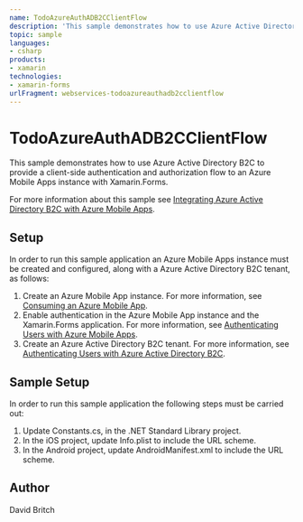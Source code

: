 ```yaml
---
name: TodoAzureAuthADB2CClientFlow
description: 'This sample demonstrates how to use Azure Active Directory B2C to provide a client-side authentication and authorization flow to an Azure Mobile Apps instance with Xamarin.Forms. For more information about this sample see Integrating Azure Active Directory B2C with Azure Mobile Apps. Setup ----- In order to run this sample application an Azure Mobile Apps instance must be created and configured, along with a Azure Active Directory B2C tenant, as follows: 1. Create an Azure Mobile App instance. For more information, see Consuming an Azure Mobile App. 1. Enable authentication in the Azure Mobile App instance and the Xamarin.Forms application. For more information, see Authenticating Users with Azure Mobile Apps. 1. Create an Azure Active Directory B2C tenant. For more information, see Authenticating Users with Azure Active Directory B2C. Sample Setup ---------------- In order to run this sample application the following steps must be carried out: 1. Update Constants.cs, in the .NET Standard Library project. 1. In the iOS project, update Info.plist to include the URL scheme. 1. In the Android project, update AndroidManifest.xml to include the URL scheme.'
topic: sample
languages:
- csharp
products:
- xamarin
technologies:
- xamarin-forms
urlFragment: webservices-todoazureauthadb2cclientflow
---
```

TodoAzureAuthADB2CClientFlow
============================

This sample demonstrates how to use Azure Active Directory B2C to provide a client-side authentication and authorization flow to an Azure Mobile Apps instance with Xamarin.Forms.

For more information about this sample see [Integrating Azure Active Directory B2C with Azure Mobile Apps](http://developer.xamarin.com/guides/xamarin-forms/web-services/authentication/azure-ad-b2c-mobile-app/).

Setup
-----

In order to run this sample application an Azure Mobile Apps instance must be created and configured, along with a Azure Active Directory B2C tenant, as follows:

1. Create an Azure Mobile App instance. For more information, see [Consuming an Azure Mobile App](https://developer.xamarin.com/guides/xamarin-forms/web-services/consuming/azure/).
1. Enable authentication in the Azure Mobile App instance and the Xamarin.Forms application. For more information, see [Authenticating Users with Azure Mobile Apps](https://developer.xamarin.com/guides/xamarin-forms/web-services/authentication/azure/).
1. Create an Azure Active Directory B2C tenant. For more information, see [Authenticating Users with Azure Active Directory B2C](https://developer.xamarin.com/guides/xamarin-forms/web-services/authentication/azure-ad-b2c/).

Sample Setup
----------------

In order to run this sample application the following steps must be carried out:

1. Update Constants.cs, in the .NET Standard Library project.
1. In the iOS project, update Info.plist to include the URL scheme.
1. In the Android project, update AndroidManifest.xml to include the URL scheme.

Author
------

David Britch
